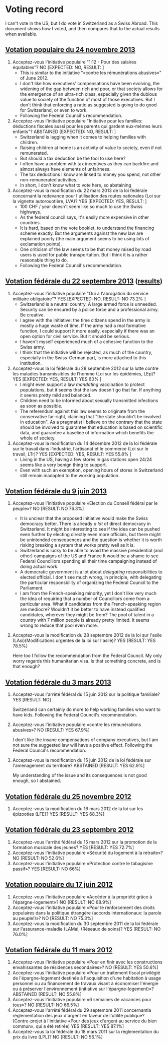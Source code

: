 # Voting record

I can't vote in the US, but I do vote in Switzerland as a Swiss Abroad. This document shows how I voted, and then compares that to the actual results when available.

## [Votation populaire du 24 novembre 2013](http://www.bk.admin.ch/themen/pore/va/20131124/index.html?lang=fr)

1. Acceptez-vous l'initiative populaire "1:12 - Pour des salaires équitables"? NO [EXPECTED: NO, RESULT: ]
    - This is similar to the initiative "«contre les rémunérations abusives»" of June 2012.
    - I don't like how executives' compensations have been evolving, the widening of the gap between rich and poor, or
      that society allows for the emergence of an ultra-rich class, especially given the dubious value to society of the
      function of most of those executives. But I don't think that enforcing a ratio as suggested is going to do good
      for Switzerland, or even to work.
    - Following the Federal Council's recommendation.
2. Acceptez-vous l'initiative populaire "Initiative pour les familles: déductions fiscales aussi pour les parents qui
   gardent eux-mêmes leurs enfants"? ABSTAINED [EXPECTED: NO, RESULT: ]
    - Switzerland is lagging when it comes to helping families with children.
    - Raising children at home is an activity of value to society, even if not remunerated.
    - But should a tax deduction be the tool to use here?
    - I often have a problem with tax incentives as they can backfire and almost always have elements of unfairness.
    - The tax deductions I know are linked to money you spend, not other non-remunerated activities.
    - In short, I don't know what to vote here, so abstaining
3. Acceptez-vous la modification du 22 mars 2013 de la loi fédérale concernant la redevance pour l'utilisation des
   routes nationales (Loi sur la vignette autorouotière, LVA)? YES [EXPECTED: YES, RESULT: ]
    - 100 CHF / year doesn't seem like so much to use the Swiss highways.
    - As the federal council says, it's easily more expensive in other countries.
    - It is hard, based on the vote booklet, to understand the financing scheme exactly. But the arguments against the
      new law are explained poorly (the main argument seems to be using lots of exclamation points).
    - One criticism of the law seems to be that money raised by road users is used for public transportation. But I
      think it is a rather reasonable thing to do.
    - Following the Federal Council's recommendation.

## [Votation fédérale du 22 septembre 2013](http://www.bk.admin.ch/themen/pore/va/20130922/index.html?lang=fr#) ([results](http://www.admin.ch/ch/f/pore/va/20130922/index.html))

1. Acceptez-vous l'initiative populaire "Oui a I‘abrogation du service militaire obligatoire"? YES [EXPECTED: NO, RESULT: NO 73.2% ]
     - Switzerland is a neutral country. A large armed force is unneeded. Security can be ensured by a police force and a professional army. Be creative.
     - I agree with the initiative: the time citizens spend in the army is mostly a huge waste of time. If the army had a real formative function, I could support it more easily, especially if there was an open option for civil service. But it should be serious.
     - I haven't myself experienced much of a cohesive function to the Swiss army.
     - I think that the initiative will be rejected, as much of the country, especially in the Swiss-German part, is more attached to this institution.
1. Acceptez-vous la loi fédérale du 28 septembre 2012 sur la lutte contre les maladies transmissibles de l‘homme (Loi sur les épidémies, LEp)? YES [EXPECTED: YES, RESULT: YES 60% ]
     - I might even support a law *mandating* vaccination to protect populations, but it seems that the law doesn't go that far. If anything it seems pretty mild and balanced.
     - Children need to be informed about sexually transmitted infections as soon as possible.
     - The referendum against this law seems to originate from the conservative far-right, claiming that "the state shouldn't be involved in education". As a pragmatist I believe on the contrary that the state should be involved to guarantee that education is based on scientific data, and guarantee a baseline of information which benefits the whole of society.
1. Acceptez-vous la modification du 14 décembre 2012 de la loi fédérale sur le travail dans l‘industrie, l‘artisanat et le commerce (Loi sur le travail, LTr)? YES [EXPECTED: YES, RESULT: YES 55.8% ]
     - Living in the US, having a few stores in gas stations open 24/24 seems like a very benign thing to support.
     - Even with such an exemption, opening hours of stores in Switzerland still remain inadapted to the working population.

## [Votation fédérale du 9 juin 2013](http://www.bk.admin.ch/themen/pore/va/20130609/index.html?lang=fr)

1. Acceptez-vous l'initiative populaire «Election du Conseil fédéral par le peuple»? NO [RESULT: NO 76.3%]
     - It is unclear that the proposed initiative would make the Swiss democracy better. There is already *a lot* of direct democracy in Switzerland. It might be interesting to see if the idea can be pushed even further by electing directly even more officials, but there might be unintended consequences and the question is whether it is worth risking breaking a system that works pretty well as it is.
     - Switzerland is lucky to be able to avoid the massive presidential (and other) campaigns of the US and France It would be a shame to see Federal Councillors spending all their time campaigning instead of doing actual work.
     - A democratic government is a lot about *delegating* responsibilities to elected official. I don't see much wrong, in principle, with delegating the particular responsbility of organizing the Federal Council to the Parliament.
     - I am from the French-speaking minority, yet I don't like very much the idea of requiring that a number of Councillors come from a particular area. What if candidates from the French-speaking region are mediocre? Wouldn't it be better to have instead qualified candidates, wherever they might be from? The pool of talent in a country with 7 million people is already pretty limited. It seems wrong to reduce that pool even more.
1. Acceptez-vous la modification du 28 septembre 2012 de la loi sur l'asile (LAsi)(Modifications urgentes de la loi sur l'asile)? YES [RESULT: YES 78.5%]

    Here too I follow the recommendation from the Federal Council. My only worry regards this humanitarian visa. Is that something concrete, and is that enough?

## [Votation fédérale du 3 mars 2013](http://www.bk.admin.ch/themen/pore/va/03032013/index.html?lang=fr)

1. Acceptez-vous l'arrêté fédéral du 15 juin 2012 sur la politique familiale? YES [RESULT: NO]

    Switzerland can certainly do more to help working families who want to have kids. Following the Federal Council's recommendation.

2. Acceptez-vous l'initiative populaire «contre les rémunérations abusives»? NO [RESULT: YES 67.9%]

    I don't like the insane compensations of company executives, but I am not sure the suggested law will have a positive effect. Following the Federal Council's recommendation.

1. Acceptez-vous la modification du 15 juin 2012 de la loi fédérale sur l'aménagement du territoire? ABSTAINED [RESULT: YES 62.9%]

    My understanding of the issue and its consequences is not good enough, so I abstained.

## [Votation fédérale du 25 novembre 2012](http://www.bk.admin.ch/themen/pore/va/20121125/index.html?lang=fr)

1. Acceptez-vous la modification du 16 mars 2012 de la loi sur les épizooties (LFE)? YES [RESULT: YES 68.3%]

## [Votation fédérale du 23 septembre 2012](http://www.bk.admin.ch/themen/pore/va/20120923/index.html?lang=fr#)

1. Acceptez-vous l'arrêté fédéral du 15 mars 2012 sur la promotion de la formation musicale des jeunes? YES [RESULT: YES 72.7%]
2. Acceptez-vous l'initiative populaire «Sécurité du logement à la retraite»? NO [RESULT: NO 52.6%]
3. Acceptez-vous l'initiative populaire «Protection contre le tabagisme passif»? YES [RESULT: NO 66%]

## [Votation populaire du 17 juin 2012](http://www.bk.admin.ch/themen/pore/va/20120617/index.html?lang=fr)

1. Acceptez-vous l'initiative populaire «Accéder à la propriété grâce à l'épargne-logement»? NO [RESULT: NO 68.9%]
2. Acceptez-vous l'initiative populaire «Pour le renforcement des droits populaires dans la politique étrangère (accords internationaux: la parole au peuple!)»? NO [RESULT: NO 75.3%]
3. Acceptez-vous la modification du 30 septembre 2011 de la loi fédérale sur l'assurance-maladie (LAMal, (Réseaux de soins)? YES [RESULT: NO 76.0%]

## [Votation fédérale du 11 mars 2012](http://www.bk.admin.ch/themen/pore/va/20120311/index.html?lang=fr)

1. Acceptez-vous l'initiative populaire «Pour en finir avec les constructions envahissantes de résidences secondaires»? NO [RESULT: YES 50.6%]
2. Acceptez-vous l'initiative populaire «Pour un traitement fiscal privilégié de l'épargne-logement destinée à l'acquisition d'une habitation à usage personnel ou au financement de travaux visant à économiser l'énergie ou à préserver l'environnement (initiative sur l'épargne-logement)»? ABSTAINED [RESULT: NO 55.8%]
3. Acceptez-vous l'initiative populaire «6 semaines de vacances pour tous»? NO [RESULT: NO 66.5%]
4. Acceptez-vous l'arrêté fédéral du 29 septembre 2011 concernantla réglementation des jeux d'argent en faveur de l'utilité publique? (Contre-projet à l'initiative «Pour des jeux d'argent au service du bien commun», qui a été retirée) YES [RESULT: YES 87.1%]
5. Acceptez-vous la loi fédérale du 18 mars 2011 sur la réglementation du prix du livre (LPL)? NO [RESULT: NO 56.1%]
